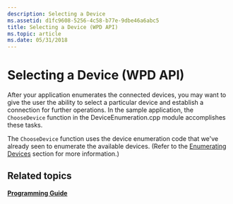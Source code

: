 ```yaml
---
description: Selecting a Device
ms.assetid: d1fc9608-5256-4c58-b77e-9dbe46a6abc5
title: Selecting a Device (WPD API)
ms.topic: article
ms.date: 05/31/2018
---
```


# Selecting a Device (WPD API)

After your application enumerates the connected devices, you may want to give the user the ability to select a particular device and establish a connection for further operations. In the sample application, the `ChooseDevice` function in the DeviceEnumeration.cpp module accomplishes these tasks.

The `ChooseDevice` function uses the device enumeration code that we've already seen to enumerate the available devices. (Refer to the [Enumerating Devices](enumerating-devices.md) section for more information.)

## Related topics

<dl> <dt>

[**Programming Guide**](programming-guide.md)
</dt> </dl>

 

 



